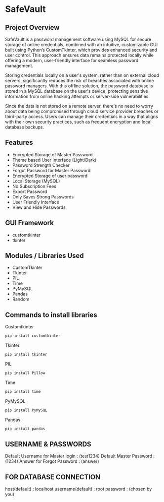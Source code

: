 # SafeVault

<h2><b>Project Overview  </b></h2>
SafeVault is a password management software using MySQL for secure storage of online credentials, combined with an intuitive, customizable GUI built using Python’s CustomTkinter, which provides enhanced security and user control. This approach ensures data remains protected locally while offering a modern, user-friendly interface for seamless password management.
	
Storing credentials locally on a user's system, rather than on external cloud servers, significantly reduces the risk of breaches associated with online password managers. With this offline solution, the password database is stored in a MySQL database on the user's device, protecting sensitive information from online hacking attempts or server-side vulnerabilities.
	
Since the data is not stored on a remote server, there's no need to worry about data being compromised through cloud service provider breaches or third-party access. Users can manage their credentials in a way that aligns with their own security practices, such as frequent encryption and local database backups.

## Features
* Encrypted Storage of Master Password
* Theme based User Interface (Light/Dark)
* Password Strength Checker
* Forgot Password for Master Password
* Encrypted Storage of user password
* Local Storage (MySQL)
* No Subscription Fees
* Export Password
* Only Saves Strong Passwords
* User Friendly Interface
* View and Hide Passwords

## GUI Framework
* customtkinter
* tkinter

## Modules / Libraries Used
* CustomTkinter
* Tkinter
* PIL
* Time
* PyMySQL
* Pandas
* Random
	
## Commands to install libraries
 
Customtkinter
```bash
pip install customtkinter
```

Tkinter 
```bash 
pip install tkinter
```
PIL 
```bash
pip install Pillow
```

Time 
```bash 
pip install time
```
PyMySQL
```bash 
pip install PyMySQL
```
Pandas
```bash
pip install pandas
```

## USERNAME & PASSWORDS
Default Username for Master login : (test1234)
Default Master Password : (1234)
Answer for Forgot Password : (answer)
	
## FOR DATABASE CONNECTION
host(default) : localhost
username(default) : root
password : (chosen by you)
